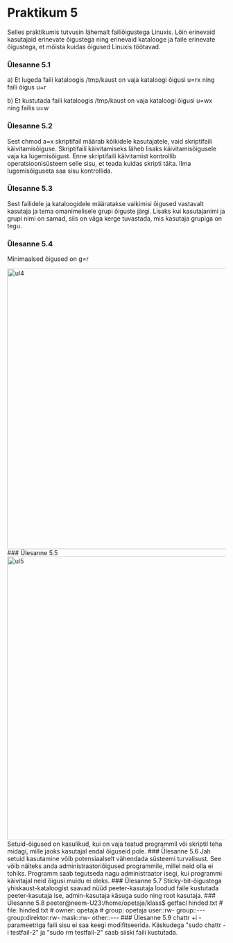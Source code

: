 # Praktikum 5

Selles praktikumis tutvusin lähemalt failiõigustega Linuxis.
Lõin erinevaid kasutajaid erinevate õigustega ning erinevaid katalooge ja faile erinevate õigustega, et mõista kuidas õigused Linuxis töötavad.
### Ülesanne 5.1
a) Et lugeda faili kataloogis /tmp/kaust on vaja kataloogi õigusi u=rx ning faili õigus u=r  

b) Et kustutada faili kataloogis /tmp/kaust on vaja kataloogi õigusi u=wx ning failis u=w
### Ülesanne 5.2
Sest chmod a=x skriptifail määrab kõikidele kasutajatele, vaid skriptifaili käivitamisõiguse.
Skriptifaili käivitamiseks läheb lisaks käivitamisõigusele vaja ka lugemisõigust.
Enne skriptifaili käivitamist kontrollib operatsioonisüsteem selle sisu, et teada kuidas skripti täita. Ilma lugemisõiguseta saa sisu kontrollida.
### Ülesanne 5.3
Sest failidele ja kataloogidele määratakse vaikimisi õigused vastavalt kasutaja ja tema omanimelisele grupi õiguste järgi. Lisaks kui kasutajanimi ja grupi nimi on samad, siis on väga kerge tuvastada, mis kasutaja grupiga on tegu.
### Ülesanne 5.4
Minimaalsed õigused on g=r  

<img width="647" alt="ul4" src="https://github.com/RobinHenrik/opsys23/assets/144727763/f44e25d8-8ec5-4655-bbe6-b36d32576200">
### Ülesanne 5.5
<img width="654" alt="ul5" src="https://github.com/RobinHenrik/opsys23/assets/144727763/6e3781c4-b0c6-446f-98d2-6f48d8767633">
Setuid-õigused on kasulikud, kui on vaja teatud programmil või skriptil teha midagi, mille jaoks kasutajal endal õiguseid pole.
### Ülesanne 5.6
Jah setuid kasutamine võib potensiaalselt vähendada süsteemi turvalisust. See võib näiteks anda administraatoriõigused programmile, millel neid olla ei tohiks. Programm saab tegutseda nagu administraator isegi, kui programmi käivitajal neid õigusi muidu ei oleks.
### Ülesanne 5.7
Sticky-bit-õigustega yhiskaust-kataloogist saavad nüüd peeter-kasutaja loodud faile kustutada peeter-kasutaja ise, admin-kasutaja käsuga sudo ning root kasutaja.
### Ülesanne 5.8
peeter@neem-U23:/home/opetaja/klass$ getfacl hinded.txt
# file: hinded.txt
# owner: opetaja
# group: opetaja
user::rw-
group::---
group:direktor:rw-
mask::rw-
other::---
### Ülesanne 5.9
chattr +i - parameetriga faili sisu ei saa keegi modifitseerida.
Käskudega "sudo chattr -i testfail-2" ja "sudo rm testfail-2" saab siiski faili kustutada.
